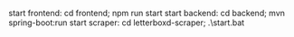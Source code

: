 start frontend: cd frontend; npm run start
start backend: cd backend; mvn spring-boot:run
start scraper: cd letterboxd-scraper; .\start.bat
